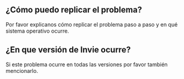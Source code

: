 ## ¿Cómo puedo replicar el problema?
Por favor explicanos cómo replicar el problema paso a paso y en qué sistema operativo ocurre.

## ¿En que versión de Invie ocurre?
Si este problema ocurre en todas las versiones por favor también mencionarlo.

